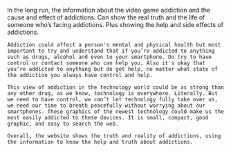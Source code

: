 In the long run, the information about the video game addiction and the cause and effect of addictions. Can show the real truth and the life of someone who’s facing addictions. Plus showing the help and side effects of addictions. 

	Addiction could affect a person's mental and physical health but most important to try and understand that if you’re addicted to anything such as drugs, alcohol and even to your smartphone. Do try to have control or contact someone who can help you. Also it's okay that you’re addicted to anything but do get help, no matter what state of the addiction you always have control and help. 

	This view of addiction in the technology world could be as strong than any other drug, as we know, technology is everywhere. Literally. But we need to have control, we can’t let technology fully take over us, we need our time to breath peacefully without worrying about our smartphones. These graphics of the newest technology could make us the most easily addicted to these devices. It is small, compact, good graphic, and easy to search the web. 

	Overall, the website shows the truth and reality of addictions, using the information to know the help and truth about addictions. 
